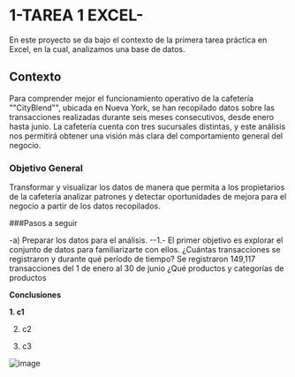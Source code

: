 # 1-TAREA 1 EXCEL- 

En este proyecto se da bajo el contexto de la primera tarea práctica en Excel, en la cual, analizamos una base de datos.

## Contexto

Para comprender mejor el funcionamiento operativo de la cafetería ""CityBlend"", ubicada en Nueva York, se han recopilado datos sobre las transacciones realizadas durante seis meses consecutivos, desde enero hasta junio. La cafetería cuenta con tres sucursales distintas, y este análisis nos permitirá obtener una visión más clara del comportamiento general del negocio.

### Objetivo General 
Transformar y visualizar los datos de manera que permita a los propietarios de la cafetería analizar patrones y detectar oportunidades de mejora para el negocio a partir de los datos recopilados.

###Pasos a seguir

-a) Preparar los datos para el análisis.
--1.- El primer objetivo es explorar el conjunto de datos para familiarizarte con ellos. ¿Cuántas transacciones se registraron y durante qué período de tiempo?
Se registraron 149,117 transacciones del 1 de enero al 30 de junio 
 ¿Qué productos y categorías de productos

  
**Conclusiones**

**1. c1**

2. c2
  
3. c3

![image](https://github.com/user-attachments/assets/bd20364d-1ccc-42dc-8835-00e5e436c377)
    
